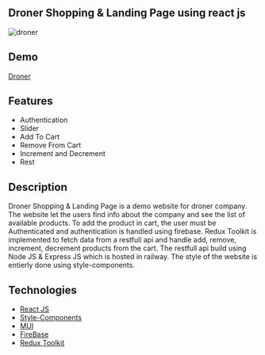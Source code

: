 ## Droner Shopping & Landing Page using react js

<img src="https://res.cloudinary.com/ghazni/image/upload/v1678157200/Screenshot_2023-03-07_at_10-44-47_Drone_Clone_q1ffit.png" alt="droner"/>

## Demo

[Droner](https://milad-drone.netlify.app/)

## Features

- Authentication
- Slider
- Add To Cart
- Remove From Cart
- Increment and Decrement 
- Rest


## Description
Droner Shopping & Landing Page is a demo website for droner company. The website let the users find info about the company and see the list of available products. To add the product in cart, the user must be Authenticated and authentication is handled using firebase. Redux Toolkit is implemented to fetch data from a restfull api and handle add, remove, increment, decrement products from the cart.
The restfull api build using Node JS & Express JS which is hosted in railway. The style of the website is entierly done using style-components.


## Technologies
- [React JS](https://reactjs.org/docs/getting-started.html)
- [Style-Components](https://styled-components.com/)
- [MUI](https://mui.com/)
- [FireBase](https://firebase.google.com/?hl=id)
- [Redux Toolkit](https://redux-toolkit.js.org/)
